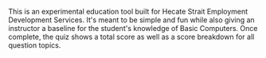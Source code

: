 This is an experimental education tool built for Hecate Strait Employment Development Services. 
It's meant to be simple and fun while also giving an instructor a baseline for the student's knowledge of Basic Computers. 
Once complete, the quiz shows a total score as well as a score breakdown for all question topics.
